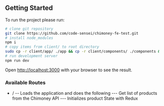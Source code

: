 ## Getting Started

To run the project please run:

```bash
# clone git repository
git clone https://github.com/code-sensei/chimoney-fe-test.git
# install node_modules
npm i
# copy items from client/ to root directory
sudo cp -r client/app/ ./app && cp -r client/components/ ./components && cp -r client/pages/ ./pages 
# run development server
npm run dev
```

Open [http://localhost:3000](http://localhost:3000) with your browser to see the result.

### Available Routes
- /
-- Loads the application and does the following
--- Get list of products from the Chimoney API
--- Initializes product State with Redux